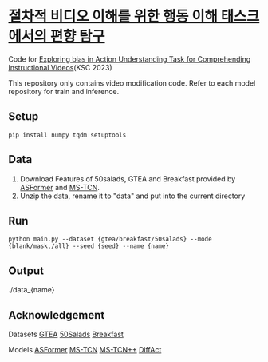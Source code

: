 # [절차적 비디오 이해를 위한 행동 이해 태스크에서의 편향 탐구](https://www.dbpia.co.kr/journal/articleDetail?nodeId=NODE11705159)
Code for [Exploring bias in Action Understanding Task for Comprehending Instructional Videos](https://www.dbpia.co.kr/journal/articleDetail?nodeId=NODE11705159)(KSC 2023)

This repository only contains video modification code. Refer to each model repository for train and inference.

## Setup
`pip install numpy tqdm setuptools`

## Data
1. Download Features of 50salads, GTEA and Breakfast provided by [ASFormer](https://github.com/ChinaYi/ASFormer) and [MS-TCN](https://github.com/yabufarha/ms-tcn).
2. Unzip the data, rename it to "data" and put into the current directory

## Run
`python main.py --dataset {gtea/breakfast/50salads} --mode {blank/mask,/all} --seed {seed} --name {name}`

## Output
./data_{name}

## Acknowledgement
Datasets
[GTEA]([https://github.com/go-gitea/gitea](https://cbs.ic.gatech.edu/fpv/))
[50Salads](https://cvip.computing.dundee.ac.uk/datasets/foodpreparation/50salads/)
[Breakfast](https://serre-lab.clps.brown.edu/resource/breakfast-actions-dataset/)

Models
[ASFormer](https://github.com/ChinaYi/ASFormer)
[MS-TCN](https://github.com/yabufarha/ms-tcn)
[MS-TCN++](https://github.com/sj-li/MS-TCN2)
[DiffAct](https://github.com/Finspire13/DiffAct)

